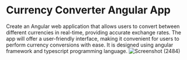 # Currency Converter Angular App

Create an Angular web application that allows users to convert between different currencies in real-time, providing accurate exchange rates. The app will offer a user-friendly interface, making it convenient for users to perform currency conversions with ease. It is designed using angular framework and typescript programming language.
![Screenshot (2484)](https://github.com/sreeparnaray/Currency-Converter-AngularApp/assets/67807475/470d5570-9ff0-4edd-9fe9-1d186c3624ba)
